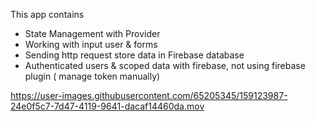 This app contains 
- State Management with Provider
- Working with input user & forms
- Sending http request store data in Firebase database
- Authenticated users & scoped data with firebase, not using firebase plugin ( manage token manually)

https://user-images.githubusercontent.com/65205345/159123987-24e0f5c7-7d47-4119-9641-dacaf14460da.mov

